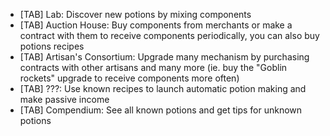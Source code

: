 - [TAB] Lab: Discover new potions by mixing components
- [TAB] Auction House: Buy components from merchants or make a contract with them to receive components periodically, you can also buy potions recipes
- [TAB] Artisan's Consortium: Upgrade many mechanism by purchasing contracts with other artisans and many more (ie. buy the "Goblin rockets" upgrade to receive components more often)
- [TAB] ???: Use known recipes to launch automatic potion making and make passive income
- [TAB] Compendium: See all known potions and get tips for unknown potions
